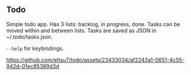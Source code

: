 ## Todo
Simple todo app. Has 3 lists: backlog, in progress, done. Tasks can be moved within and between lists. Tasks are saved as JSON in ~/.todo/tasks.json.

`--help` for keybindings.

https://github.com/eltsu7/todo/assets/23433034/af2243a1-0651-4c55-942d-01ec85389d3d

